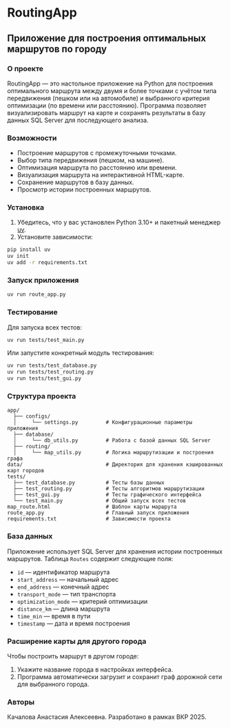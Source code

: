 # RoutingApp

## Приложение для построения оптимальных маршрутов по городу

### О проекте

RoutingApp — это настольное приложение на Python для построения оптимального маршрута между двумя и более точками с учётом типа передвижения (пешком или на автомобиле) и выбранного критерия оптимизации (по времени или расстоянию). Программа позволяет визуализировать маршрут на карте и сохранять результаты в базу данных SQL Server для последующего анализа.

### Возможности

* Построение маршрутов с промежуточными точками.
* Выбор типа передвижения (пешком, на машине).
* Оптимизация маршрута по расстоянию или времени.
* Визуализация маршрута на интерактивной HTML-карте.
* Сохранение маршрутов в базу данных.
* Просмотр истории построенных маршрутов.

### Установка

1. Убедитесь, что у вас установлен Python 3.10+ и пакетный менеджер [uv](https://github.com/astral-sh/uv).
2. Установите зависимости:

```bash
pip install uv
uv init
uv add -r requirements.txt
```

### Запуск приложения

```bash
uv run route_app.py
```

### Тестирование

Для запуска всех тестов:

```bash
uv run tests/test_main.py
```

Или запустите конкретный модуль тестирования:

```bash
uv run tests/test_database.py
uv run tests/test_routing.py
uv run tests/test_gui.py
```

### Структура проекта

```
app/
  ├── configs/
  │     └── settings.py         # Конфигурационные параметры приложения
  ├── database/
  │     └── db_utils.py         # Работа с базой данных SQL Server
  ├── routing/
  │     └── map_utils.py        # Логика маршрутизации и построения графа
data/                           # Директория для хранения кэшированных карт городов
tests/
  ├── test_database.py          # Тесты базы данных
  ├── test_routing.py           # Тесты алгоритмов маршрутизации
  ├── test_gui.py               # Тесты графического интерфейса
  └── test_main.py              # Общий запуск всех тестов
map_route.html                  # Шаблон карты маршрута
route_app.py                    # Главный запуск приложения
requirements.txt                # Зависимости проекта
```

### База данных

Приложение использует SQL Server для хранения истории построенных маршрутов.
Таблица `Routes` содержит следующие поля:

* `id` — идентификатор маршрута
* `start_address` — начальный адрес
* `end_address` — конечный адрес
* `transport_mode` — тип транспорта
* `optimization_mode` — критерий оптимизации
* `distance_km` — длина маршрута
* `time_min` — время в пути
* `timestamp` — дата и время построения

### Расширение карты для другого города

Чтобы построить маршрут в другом городе:

1. Укажите название города в настройках интерфейса.
2. Программа автоматически загрузит и сохранит граф дорожной сети для выбранного города.

### Авторы
Качалова Анастасия Алексеевна.
Разработано в рамках ВКР 2025.